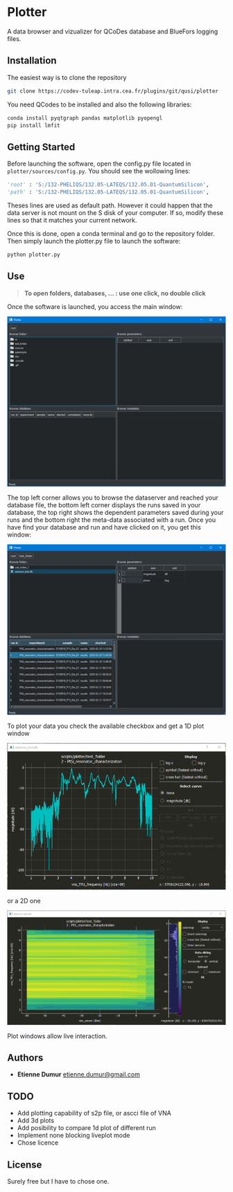 # Plotter

A data browser and vizualizer for QCoDes database and BlueFors logging files.

## Installation

The easiest way is to clone the repository

```bash
git clone https://codev-tuleap.intra.cea.fr/plugins/git/qusi/plotter
```

You need QCodes to be installed and also the following libraries:

```bash
conda install pyqtgraph pandas matplotlib pyopengl
pip install lmfit
```

## Getting Started

Before launching the software, open the config.py file located in `plotter/sources/config.py`. You should see the wollowing lines:

```python
'root' : 'S:/132-PHELIQS/132.05-LATEQS/132.05.01-QuantumSilicon',
'path' : 'S:/132-PHELIQS/132.05-LATEQS/132.05.01-QuantumSilicon',
```

Theses lines are used as default path. However it could happen that the data server is not mount on the S disk of your computer. If so, modify these lines so that it matches your current network.

Once this is done, open a conda terminal and go to the repository folder. Then simply launch the plotter.py file to launch the software:

```bash
python plotter.py
```

## Use

> **To open folders, databases, ... : use one click, no double click**

Once the software is launched, you access the main window:

![main 01](doc/main_01.png)

The top left corner allows you to browse the dataserver and reached your database file, the bottom left corner displays the runs saved in your database, the top right shows the dependent parameters saved during your runs and the bottom right the meta-data associated with a run.
Once you have find your database and run and have clicked on it, you get this window:

![main 02](doc/main_02.png)

To plot your data you check the available checkbox and get a 1D plot window

![1D plot](doc/plot_1d_01.png)

or a 2D one

![2D plot](doc/plot_2d_01.png)

Plot windows allow live interaction.


## Authors

* **Etienne Dumur**  etienne.dumur@gmail.com

## TODO

* Add plotting capability of s2p file, or ascci file of VNA
* Add 3d plots
* Add posibility to compare 1d plot of different run
* Implement none blocking liveplot mode
* Chose licence

## License

Surely free but I have to chose one.